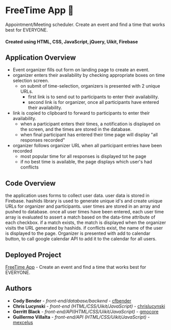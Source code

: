# FreeTime App :date: 

Appointment/Meeting scheduler. 
Create an event and find a time that works best for EVERYONE.

####  Created using HTML, CSS, JavaScript, jQuery, Uikit, Firebase


## Application Overview

* Event organizer fills out form on landing page to create an event.
* organizer enters their availability by checking appropriate boxes on time selection screen.
	* on submit of time-selection, organizers is presented with 2 unique URLs.
		* first link is to send out to participants to enter their availability.
		* second link is for organizer, once all participants have entered their availability. 
* link is copied to clipboard to forward to participants to enter their availability. 
	* when a participant enters their times, a notification is displayed on the screen, and the times are stored in the database.
	* when final participant has entered their time page will display "all responses recorded"
* organizer follows organizer URL when all participant entries have been recorded
	* most popular time for all responses is displayed tot he page
	* if no best time is available, the page displays which user's had conflicts

## Code Overview
the application uses forms to collect user data. user data is stored in Firebase. hashids library is used to generate unique id's and create unique URLs for organizer and participants. user times are stored in an array and pushed to database. once all user times have been entered, each user time array is evaluated to assert a match based on the data-time attribute of each checkbox. if a match exists, the match is displayed when the organizer visits the URL generated by hashids. if conflicts exist, the name of the user is displayed to the page. Organizer is presented with add to calendar button, to call google calendar API to add it to the calendar for all users. 

## Deployed Project

[FreeTime App](https://mexcelus.github.io/freetime-app/) - Create an event and find a time that works best for EVERYONE.



## Authors

* **Cody Bender** - *front-end/database/backend* - [cfbender](https://github.com/cfbender)
*  **Chris Lucynski** - *front-end (HTML/CSS/Uikit/JavaScript)* - [chrislucynski](https://github.com/chrislucynski)
*  **Gerritt Black** - *front-end/API(HTML/CSS/Uikit/JavaScript)* - [gmocore](https://github.com/gmocore)
* **Guillermo Villalta** - *front-end/API (HTML/CSS/Uikit/JavaScript)* - [mexcelus](https://github.com/mexcelus)



